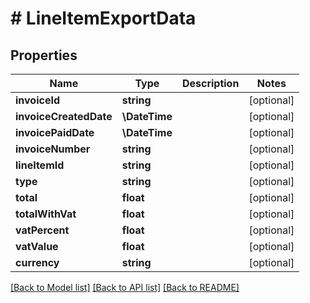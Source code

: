 # # LineItemExportData

## Properties

Name | Type | Description | Notes
------------ | ------------- | ------------- | -------------
**invoiceId** | **string** |  | [optional]
**invoiceCreatedDate** | **\DateTime** |  | [optional]
**invoicePaidDate** | **\DateTime** |  | [optional]
**invoiceNumber** | **string** |  | [optional]
**lineItemId** | **string** |  | [optional]
**type** | **string** |  | [optional]
**total** | **float** |  | [optional]
**totalWithVat** | **float** |  | [optional]
**vatPercent** | **float** |  | [optional]
**vatValue** | **float** |  | [optional]
**currency** | **string** |  | [optional]

[[Back to Model list]](../../README.md#models) [[Back to API list]](../../README.md#endpoints) [[Back to README]](../../README.md)
